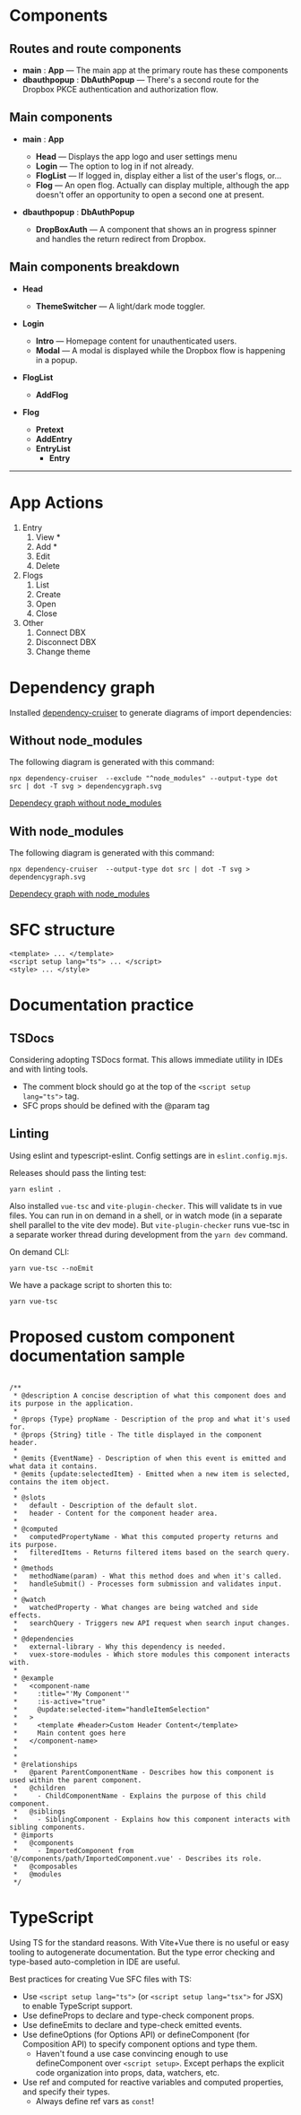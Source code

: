 # Components


## Routes and route components

- **main** : **App** — The main app at the primary route has these components 
- **dbauthpopup** : **DbAuthPopup** — There's a second route for the Dropbox PKCE authentication and authorization flow.

## Main components

- **main** : **App**
  - **Head** — Displays the app logo and user settings menu
  - **Login** — The option to log in if not already.
  - **FlogList** — If logged in, display either a list of the user's flogs, or...
  - **Flog** — An open flog. Actually can display multiple, although the app doesn't offer an opportunity to open a second one at present.

- **dbauthpopup** : **DbAuthPopup**
  - **DropBoxAuth** — A component that shows an in progress spinner and handles the return redirect from Dropbox.

## Main components breakdown

  - **Head**
    - **ThemeSwitcher** — A light/dark mode toggler.

  - **Login**
    - **Intro** — Homepage content for unauthenticated users.
    - **Modal** — A modal is displayed while the Dropbox flow is happening in a popup.

  - **FlogList**
    - **AddFlog**

  - **Flog**
    - **Pretext**
    - **AddEntry**
    - **EntryList**
      - **Entry**


---

# App Actions

1. Entry
   1. View *
   1. Add *
   2. Edit  
   3. Delete 
2. Flogs
   1. List
   2. Create
   3. Open 
   4. Close
3. Other
   1. Connect DBX
   2. Disconnect DBX
   3. Change theme
 
# Dependency graph

Installed [dependency-cruiser](https://github.com/sverweij/dependency-cruiser) to generate diagrams of import dependencies:

## Without node_modules

The following diagram is generated with this command: 

```shell
npx dependency-cruiser  --exclude "^node_modules" --output-type dot src | dot -T svg > dependencygraph.svg
```

[Dependecy graph without node_modules](dependencygraph.svg "Dependecy graph without node_modules")

## With node_modules

The following diagram is generated with this command: 

```shell
npx dependency-cruiser  --output-type dot src | dot -T svg > dependencygraph.svg
```

[Dependecy graph with node_modules](dependencygraph-full.svg "Dependecy graph with node_modules")

# SFC structure

```vue
<template> ... </template>
<script setup lang="ts"> ... </script>
<style> ... </style>
```


# Documentation practice

## TSDocs

Considering adopting TSDocs format. This allows immediate utility in IDEs and with linting tools.

 - The comment block should go at the top of the ```<script setup lang="ts">``` tag.
 - SFC props should be defined with the @param tag

## Linting

Using eslint and typescript-eslint. Config settings are in ```eslint.config.mjs```.

Releases should pass the linting test:

```shell
yarn eslint .
```

Also installed ```vue-tsc``` and ```vite-plugin-checker```. This will validate ts in vue files. You can run in on demand in a shell, or in watch mode (in a separate shell parallel to the vite dev mode). But ```vite-plugin-checker``` runs vue-tsc in a separate worker thread during development from the ```yarn dev``` command.

On demand CLI:

```shell
yarn vue-tsc --noEmit
```

We have a package script to shorten this to:

```shell
yarn vue-tsc
```

# Proposed custom component documentation sample

```

/**
 * @description A concise description of what this component does and its purpose in the application.
 * 
 * @props {Type} propName - Description of the prop and what it's used for.
 * @props {String} title - The title displayed in the component header.
 * 
 * @emits {EventName} - Description of when this event is emitted and what data it contains.
 * @emits {update:selectedItem} - Emitted when a new item is selected, contains the item object.
 *  
 * @slots
 *   default - Description of the default slot.
 *   header - Content for the component header area.
 * 
 * @computed
 *   computedPropertyName - What this computed property returns and its purpose.
 *   filteredItems - Returns filtered items based on the search query.
 * 
 * @methods
 *   methodName(param) - What this method does and when it's called.
 *   handleSubmit() - Processes form submission and validates input.
 * 
 * @watch
 *   watchedProperty - What changes are being watched and side effects.
 *   searchQuery - Triggers new API request when search input changes.
 * 
 * @dependencies
 *   external-library - Why this dependency is needed.
 *   vuex-store-modules - Which store modules this component interacts with.
 * 
 * @example
 *   <component-name
 *     :title="'My Component'"
 *     :is-active="true"
 *     @update:selected-item="handleItemSelection"
 *   >
 *     <template #header>Custom Header Content</template>
 *     Main content goes here
 *   </component-name>
 *
 *
 * @relationships
 *   @parent ParentComponentName - Describes how this component is used within the parent component.
 *   @children
 *     - ChildComponentName - Explains the purpose of this child component.
 *   @siblings
 *     - SiblingComponent - Explains how this component interacts with sibling components.
 * @imports
 *   @components
 *     - ImportedComponent from '@/components/path/ImportedComponent.vue' - Describes its role.
 *   @composables
 *   @modules
 */
```

# TypeScript

Using TS for the standard reasons. With Vite+Vue there is no useful or easy tooling to autogenerate documentation. But the type error checking and type-based auto-completion in IDE are useful.

Best practices for creating Vue SFC files with TS:
 - Use ```<script setup lang="ts">``` (or ```<script setup lang="tsx">``` for JSX) to enable TypeScript support. 
 - Use defineProps to declare and type-check component props. 
 - Use defineEmits to declare and type-check emitted events. 
 - Use defineOptions (for Options API) or defineComponent (for Composition API) to specify component options and type them. 
   - Haven't found a use case convincing enough to use defineComponent over ```<script setup>```. Except perhaps the explicit code organization into props, data, watchers, etc.
 - Use ref and computed for reactive variables and computed properties, and specify their types. 
   - Always define ref vars as ```const```!


